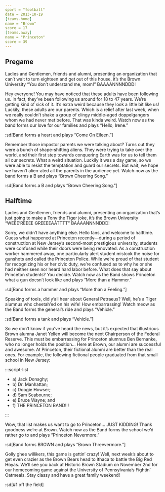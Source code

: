 ```yaml
---
sport = "football"
date = 2013-10-19
[teams.home]
name = "Brown"
score = 17
[teams.away]
name = "Princeton"
score = 39
---
```


## Pregame

Ladies and Gentlemen, friends and alumni, presenting an organization that can’t wait to turn eighteen and get out of this house, it’s the Brown University “You don’t understand me, mom!” BAAAANNNNDDD!

Hey everyone! You may have noticed that these adults have been following us. In fact, they’ve been following us around for 18 to 47 years. We’re getting kind of sick of it. It’s extra weird because they look a little bit like us! Luckily, these adults are our parents. Which is a relief after last week, when we really couldn’t shake a group of clingy middle-aged doppelgangers whom we had never met before. That was kinda weird. Watch now as the band forms our love for our families and plays “Hello, Irene.”

:sd[Band forms a heart and plays “Come On Eileen.”]

Remember those impostor parents we were talking about? Turns out they were a bunch of shape-shifting aliens. They were trying to take over the world, and their first step towards conquering Earth was for us to tell them all our secrets. What a weird situation. Luckily it was a day game, so we were able to resist the temptation and guard our secrets. But wait, we hope we haven’t alien-ated all the parents in the audience yet. Watch now as the band forms a B and plays “Brown Cheering Song.”

:sd[Band forms a B and plays “Brown Cheering Song.”]

## Halftime

Ladies and Gentlemen, friends and alumni, presenting an organization that’s just going to make a Tony the Tiger joke, it’s the Brown University “WEEE’REEEE GREEEEAATTTT” BAAAANNNNDDD!

Sorry, we didn’t have anything else. Hello fans, and welcome to halftime. Guess what happened at Princeton recently—during a period of construction at New Jersey’s second-most prestigious university, students were confused while their doors were being renovated. As a construction worker hammered away, one particularly alert student mistook the noise for gunshots and called the Princeton Police. While we’re proud of that student for recognizing his or her civic duty, we’re confused as to why he or she had neither seen nor heard hard labor before. What does that say about Princeton students? You decide. Watch now as the Band shows Princeton what a gun doesn’t look like and plays “More than a Hammer.”

:sd[Band forms a hammer and plays “More than a Feeling.”]

Speaking of tools, did y’all hear about General Petraeus? Well, he’s a Tiger alumnus who cheetah’ed on his wife! How embarrassing! Watch meow as the Band forms the general’s ride and plays “Vehicle.”

:sd[Band forms a tank and plays “Vehicle.”]

So we don’t know if you’ve heard the news, but it’s expected that illustrious Brown alumna Janet Yellen will become the next Chairperson of the Federal Reserve. This must be embarrassing for Princeton alumnus Ben Bernanke, who no longer holds the position... Here at Brown, our alumni are successful and awesome. At Princeton, their fictional alumni are better than the real ones. For example, the following fictional people graduated from that small school in New Jersey:

:::script-list

- a) Jack Donaghy;
- b) Dr. Manhattan;
- c) Doogie Howser;
- d) Sam Seabourne;
- e) Bruce Wayne; and
- f) THE PRINCETON BAND!!!

:::

Wow, that list makes us want to go to Princeton... JUST KIDDING! Thank goodness we’re at Brown. Watch now as the Band forms the school we’d rather go to and plays “Princeton Nevermore.”

:sd[Band forms BROWN and plays “Brown Threevermore.”]

Golly ghee willikers, this game is gettin’ crazy! Well, next week’s about to get even crazier as the Brown Bears head to Ithaca to battle the Big Red Hoyas. We’ll see you back at Historic Brown Stadium on November 2nd for our homecoming game against the University of Pennsylvania’s Fightin’ Oatmeals. Stay classy and have a great family weekend!

:sd[#1 off the field]
